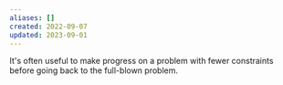 ```yaml
---
aliases: []
created: 2022-09-07
updated: 2023-09-01
---
```

It's often useful to make progress on a problem with fewer constraints before going back to the full-blown problem.